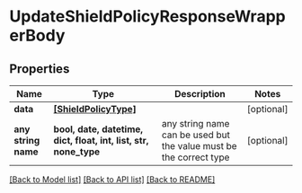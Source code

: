 # UpdateShieldPolicyResponseWrapperBody


## Properties
Name | Type | Description | Notes
------------ | ------------- | ------------- | -------------
**data** | [**[ShieldPolicyType]**](ShieldPolicyType.md) |  | [optional] 
**any string name** | **bool, date, datetime, dict, float, int, list, str, none_type** | any string name can be used but the value must be the correct type | [optional]

[[Back to Model list]](../README.md#documentation-for-models) [[Back to API list]](../README.md#documentation-for-api-endpoints) [[Back to README]](../README.md)


